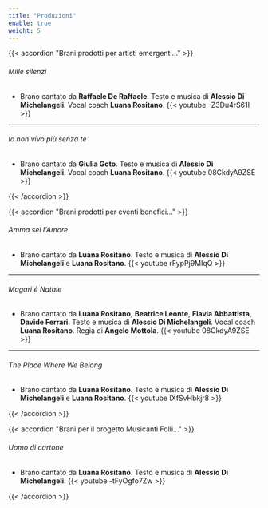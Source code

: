 ```yaml
---
title: "Produzioni"
enable: true
weight: 5
---
```




{{< accordion "Brani prodotti per artisti emergenti..." >}}

###### Mille silenzi
- Brano cantato da __Raffaele De Raffaele__. Testo e musica di __Alessio Di Michelangeli__. Vocal coach __Luana Rositano__.
{{< youtube -Z3Du4rS61I >}}

<hr>

###### Io non vivo più senza te
- Brano cantato da __Giulia Goto__. Testo e musica di __Alessio Di Michelangeli__. Vocal coach __Luana Rositano__.
{{< youtube 08CkdyA9ZSE >}}

{{< /accordion >}}


{{< accordion "Brani prodotti per eventi benefici..." >}}

###### Amma sei l'Amore
- Brano cantato da __Luana Rositano__. Testo e musica di __Alessio Di Michelangeli__ e __Luana Rositano__.
{{< youtube rFypPj9MIqQ >}}

<hr>

###### Magari è Natale
- Brano cantato da __Luana Rositano__, __Beatrice Leonte__, __Flavia Abbattista__, __Davide Ferrari__. Testo e musica di __Alessio Di Michelangeli__. Vocal coach __Luana Rositano__. Regia di __Angelo Mottola__.
{{< youtube 08CkdyA9ZSE >}}

<hr>

###### The Place Where We Belong
- Brano cantato da __Luana Rositano__. Testo e musica di __Alessio Di Michelangeli__ e __Luana Rositano__.
{{< youtube IXfSvHbkjr8 >}}

{{< /accordion >}}


{{< accordion "Brani per il progetto Musicanti Folli..." >}}

###### Uomo di cartone
- Brano cantato da __Luana Rositano__. Testo e musica di __Alessio Di Michelangeli__.
{{< youtube -tFyOgfo7Zw >}}



{{< /accordion >}}

